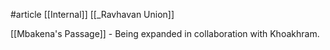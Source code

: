 #article 
[[Internal]]
[[_Ravhavan Union]]

[[Mbakena's Passage]] - Being expanded in collaboration with Khoakhram.